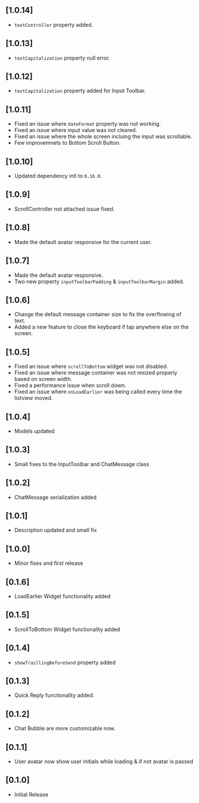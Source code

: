 ## [1.0.14]

- `textController` property added.

## [1.0.13]

- `textCapitalization` property null error.

## [1.0.12]

- `textCapitalization` property added for Input Toolbar.

## [1.0.11]

- Fixed an issue where `dateFormat` property was not working.
- Fixed an issue where input value was not cleared.
- Fixed an issue where the whole screen incluing the input was scrollable.
- Few improvemnets to Bottom Scroll Button.

## [1.0.10]

- Updated dependency intl to `0.16.0`.

## [1.0.9]

- ScrollController not attached issue fixed.

## [1.0.8]

- Made the default avatar responsive for the current user.

## [1.0.7]

- Made the default avatar responsive.
- Two new property `inputToolbarPadding` & `inputToolbarMargin` added.

## [1.0.6]

- Change the default message container size to fix the overflowing of text.
- Added a new feature to close the keyboard if tap anywhere else on the screen.

## [1.0.5]

- Fixed an issue where `scrollToBottom` widget was not disabled.
- Fixed an issue where message container was not resized properly based on screen width.
- Fixed a performance issue when scroll down.
- Fixed an issue where `onLoadEarlier` was being called every time the listview moved.

## [1.0.4]

- Models updated

## [1.0.3]

- Small fixes to the InputToolbar and ChatMessage class

## [1.0.2]

- ChatMessage serialization added

## [1.0.1]

- Description updated and small fix

## [1.0.0]

- Minor fixes and first release

## [0.1.6]

- LoadEarlier Widget functionality added

## [0.1.5]

- ScrollToBottom Widget functionality added

## [0.1.4]

- `showTraillingBeforeSend` property added

## [0.1.3]

- Quick Reply functionality added.

## [0.1.2]

- Chat Bubble are more customizable now.

## [0.1.1]

- User avatar now show user initials while loading & if not avatar is passed

## [0.1.0]

- Initial Release
